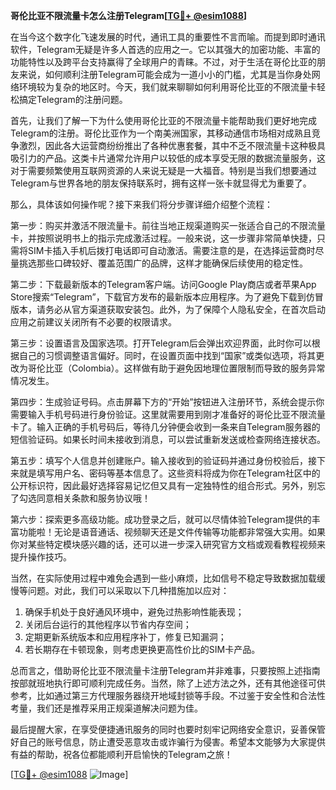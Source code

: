 **哥伦比亚不限流量卡怎么注册Telegram[[TG💪+ @esim1088](https://t.me/s/esim1088)]**

在当今这个数字化飞速发展的时代，通讯工具的重要性不言而喻。而提到即时通讯软件，Telegram无疑是许多人首选的应用之一。它以其强大的加密功能、丰富的功能特性以及跨平台支持赢得了全球用户的青睐。不过，对于生活在哥伦比亚的朋友来说，如何顺利注册Telegram可能会成为一道小小的门槛，尤其是当你身处网络环境较为复杂的地区时。今天，我们就来聊聊如何利用哥伦比亚的不限流量卡轻松搞定Telegram的注册问题。

首先，让我们了解一下为什么使用哥伦比亚的不限流量卡能帮助我们更好地完成Telegram的注册。哥伦比亚作为一个南美洲国家，其移动通信市场相对成熟且竞争激烈，因此各大运营商纷纷推出了各种优惠套餐，其中不乏不限流量卡这种极具吸引力的产品。这类卡片通常允许用户以较低的成本享受无限的数据流量服务，这对于需要频繁使用互联网资源的人来说无疑是一大福音。特别是当我们想要通过Telegram与世界各地的朋友保持联系时，拥有这样一张卡就显得尤为重要了。

那么，具体该如何操作呢？接下来我们将分步骤详细介绍整个流程：

第一步：购买并激活不限流量卡。前往当地正规渠道购买一张适合自己的不限流量卡，并按照说明书上的指示完成激活过程。一般来说，这一步骤非常简单快捷，只需将SIM卡插入手机后拨打电话即可自动激活。需要注意的是，在选择运营商时尽量挑选那些口碑较好、覆盖范围广的品牌，这样才能确保后续使用的稳定性。

第二步：下载最新版本的Telegram客户端。访问Google Play商店或者苹果App Store搜索“Telegram”，下载官方发布的最新版本应用程序。为了避免下载到仿冒版本，请务必从官方渠道获取安装包。此外，为了保障个人隐私安全，在首次启动应用之前建议关闭所有不必要的权限请求。

第三步：设置语言及国家选项。打开Telegram后会弹出欢迎界面，此时你可以根据自己的习惯调整语言偏好。同时，在设置页面中找到“国家”或类似选项，将其更改为哥伦比亚（Colombia）。这样做有助于避免因地理位置限制而导致的服务异常情况发生。

第四步：生成验证号码。点击屏幕下方的“开始”按钮进入注册环节，系统会提示你需要输入手机号码进行身份验证。这里就需要用到刚才准备好的哥伦比亚不限流量卡了。输入正确的手机号码后，等待几分钟便会收到一条来自Telegram服务器的短信验证码。如果长时间未接收到消息，可以尝试重新发送或检查网络连接状态。

第五步：填写个人信息并创建账户。输入接收到的验证码并通过身份校验后，接下来就是填写用户名、密码等基本信息了。这些资料将成为你在Telegram社区中的公开标识符，因此最好选择容易记忆但又具有一定独特性的组合形式。另外，别忘了勾选同意相关条款和服务协议哦！

第六步：探索更多高级功能。成功登录之后，就可以尽情体验Telegram提供的丰富功能啦！无论是语音通话、视频聊天还是文件传输等功能都非常强大实用。如果你对某些特定模块感兴趣的话，还可以进一步深入研究官方文档或观看教程视频来提升操作技巧。

当然，在实际使用过程中难免会遇到一些小麻烦，比如信号不稳定导致数据加载缓慢等问题。对此，我们可以采取以下几种措施加以应对：
1. 确保手机处于良好通风环境中，避免过热影响性能表现；
2. 关闭后台运行的其他程序以节省内存空间；
3. 定期更新系统版本和应用程序补丁，修复已知漏洞；
4. 若长期存在卡顿现象，则考虑更换更高性价比的SIM卡产品。

总而言之，借助哥伦比亚不限流量卡注册Telegram并非难事，只要按照上述指南按部就班地执行即可顺利完成任务。当然，除了上述方法之外，还有其他途径可供参考，比如通过第三方代理服务器绕开地域封锁等手段。不过鉴于安全性和合法性考量，我们还是推荐采用正规渠道解决问题为佳。

最后提醒大家，在享受便捷通讯服务的同时也要时刻牢记网络安全意识，妥善保管好自己的账号信息，防止遭受恶意攻击或诈骗行为侵害。希望本文能够为大家提供有益的帮助，祝各位都能顺利开启愉快的Telegram之旅！

[[TG💪+ @esim1088](https://t.me/s/esim1088) ![Image](https://i.postimg.cc/4NQfJmqS/Snipaste-2025-05-13-00-14-12.png)]